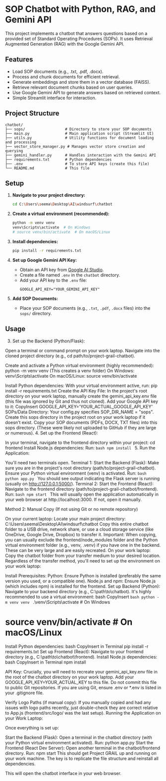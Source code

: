 # SOP Chatbot with Python, RAG, and Gemini API

This project implements a chatbot that answers questions based on a provided set of Standard Operating Procedures (SOPs). It uses Retrieval Augmented Generation (RAG) with the Google Gemini API.

## Features

-   Load SOP documents (e.g., .txt, .pdf, .docx).
-   Process and chunk documents for efficient retrieval.
-   Generate embeddings and store them in a vector database (FAISS).
-   Retrieve relevant document chunks based on user queries.
-   Use Google Gemini API to generate answers based on retrieved context.
-   Simple Streamlit interface for interaction.

## Project Structure

```
chatbot/
├── sops/                  # Directory to store your SOP documents
├── main.py                # Main application script (Streamlit UI)
├── utils.py               # Utility functions for document loading and processing
├── vector_store_manager.py # Manages vector store creation and querying
├── gemini_handler.py      # Handles interaction with the Gemini API
├── requirements.txt       # Python dependencies
├── .env                   # To store API keys (create this file)
└── README.md              # This file
```

## Setup

1.  **Navigate to your project directory:**
    ```bash
    cd C:\Users\seema\Desktop\AI\windsurf\chatbot
    ```

2.  **Create a virtual environment (recommended):**
    ```bash
    python -m venv venv
    venv\Scripts\activate  # On Windows
    # source venv/bin/activate  # On macOS/Linux
    ```

3.  **Install dependencies:**
    ```bash
    pip install -r requirements.txt
    ```

4.  **Set up Google Gemini API Key:**
    *   Obtain an API key from [Google AI Studio](https://aistudio.google.com/app/apikey).
    *   Create a file named `.env` in the `chatbot` directory.
    *   Add your API key to the `.env` file:
        ```
        GOOGLE_API_KEY="YOUR_GEMINI_API_KEY"
        ```

5.  **Add SOP Documents:**
    *   Place your SOP documents (e.g., `.txt`, `.pdf`, `.docx` files) into the `sops/` directory.

## Usage

3. Set up the Backend (Python/Flask):

Open a terminal or command prompt on your work laptop.
Navigate into the cloned project directory (e.g., cd path/to/project-grail-chatbot).

Create and activate a Python virtual environment (highly recommended):
python -m venv venv (This creates a venv folder)
On Windows: venv\Scripts\activate
On macOS/Linux: source venv/bin/activate

Install Python dependencies:
With your virtual environment active, run: pip install -r requirements.txt
Create the API Key File:
In the project's root directory on your work laptop, manually create the gemini_api_key.env file (this file was ignored by Git and thus not cloned).
Add your Google API key to it:
CopyInsert
GOOGLE_API_KEY='YOUR_ACTUAL_GOOGLE_API_KEY'
SOPs/Data Directory:
Your config.py specifies SOP_DIR_NAME = "sops". Create this sops directory in the project root on your work laptop if it doesn't exist.
Copy your SOP documents (PDFs, DOCX, TXT files) into this sops directory. (These were likely not uploaded to GitHub if they are large or numerous).
4. Set up the Frontend (React):

In your terminal, navigate to the frontend directory within your project: cd frontend
Install Node.js dependencies:
Run: ```bash npm install ```
5. Run the Application:

You'll need two terminals open.
Terminal 1: Start the Backend (Flask):
Make sure you are in the project's root directory (path/to/project-grail-chatbot).
Ensure your Python virtual environment (venv) is activated.
Run: ```bash python app.py ```
You should see output indicating the Flask server is running (usually on http://127.0.0.1:5000/).
Terminal 2: Start the Frontend (React):
Navigate to the frontend directory (path/to/project-grail-chatbot/frontend).
Run: ```bash npm start ```
This will usually open the application automatically in your web browser at http://localhost:3000. If not, open it manually.




Method 2: Manual Copy (If not using Git or no remote repository)

On your current laptop:
Locate your main project directory: C:\Users\seema\Desktop\AI\windsurf\chatbot
Copy this entire chatbot folder to a USB drive, network share, or use a cloud storage service (like OneDrive, Google Drive, Dropbox) to transfer it.
Important: When copying, you can usually exclude the frontend/node_modules folder and the Python virtual environment folder (e.g., venv, .venv) if you have one in the backend. These can be very large and are easily recreated.
On your work laptop:
Copy the chatbot folder from your transfer medium to your desired location.
Regardless of the transfer method, you'll need to set up the environment on your work laptop:

Install Prerequisites:
Python: Ensure Python is installed (preferably the same version you used, or a compatible one).
Node.js and npm: Ensure Node.js (which includes npm) is installed for the frontend.
Set up Backend (Python):
Navigate to your backend directory (e.g., C:\path\to\chatbot\).
It's highly recommended to use a virtual environment:
bash
CopyInsert
```bash python -m venv venv ```
.\venv\Scripts\activate  # On Windows
# source venv/bin/activate # On macOS/Linux

Install Python dependencies:
bash
CopyInsert in Terminal
pip install -r requirements.txt
Set up Frontend (React):
Navigate to your frontend directory (e.g., C:\path\to\chatbot\frontend\).
Install Node.js dependencies:
bash
CopyInsert in Terminal
npm install

API Key:
Crucially, you will need to recreate your gemini_api_key.env file in the root of the chatbot directory on your work laptop. Add your GOOGLE_API_KEY=YOUR_ACTUAL_KEY to this file. Do not commit this file to public Git repositories. If you are using Git, ensure .env or *.env is listed in your .gitignore file.

Verify Logo Paths (if manual copy):
If you manually copied and had any issues with logo paths recently, just double-check they are correct relative to App.js (frontend/src/logo/ was the last setup).
Running the Application on your Work Laptop:

Once everything is set up:

Start the Backend (Flask):
Open a terminal in the chatbot directory (with your Python virtual environment activated).
Run: python app.py
Start the Frontend (React Dev Server):
Open another terminal in the chatbot/frontend directory.
Run: npm start
This should get Project GRAIL up and running on your work machine. The key is to replicate the file structure and reinstall all dependencies.



This will open the chatbot interface in your web browser.
